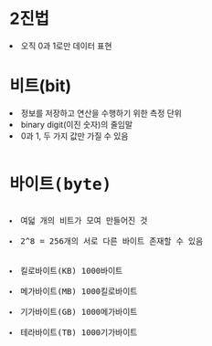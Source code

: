 <h1>2진법</h1> 
<li>오직 0과 1로만 데이터 표현

<h1>비트(bit)</h1>
<li>정보를 저장하고 연산을 수행하기 위한 측정 단위</li>
<li>binary digit(이진 숫자)의 줄임말</li>
<li>0과 1, 두 가지 값만 가질 수 있음</li>
<pre>
<h1>바이트(byte)</h1>
<li>여덟 개의 비트가 모여 만들어진 것</li>
<li>2^8 = 256개의 서로 다른 바이트 존재할 수 있음</li>

<li>킬로바이트(KB) 1000바이트</li>
<li>메가바이트(MB) 1000킬로바이트</li>
<li>기가바이트(GB) 1000메가바이트</li>
<li>테라바이트(TB) 1000기가바이트</li>
</pre>

